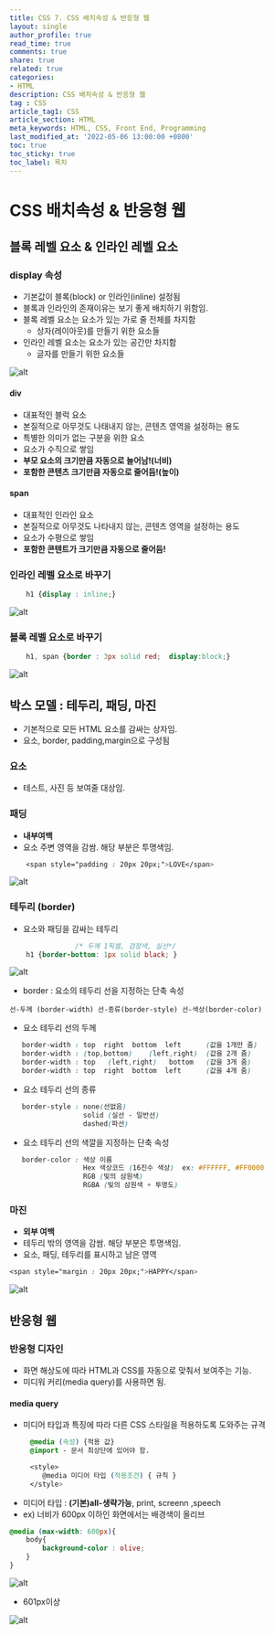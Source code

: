 ```yaml
---
title: CSS 7. CSS 배치속성 & 반응형 웹
layout: single
author_profile: true
read_time: true
comments: true
share: true
related: true
categories:
- HTML
description: CSS 배치속성 & 반응형 웹
tag : CSS
article_tag1: CSS
article_section: HTML
meta_keywords: HTML, CSS, Front End, Programming
last_modified_at: '2022-05-06 13:00:00 +0800'
toc: true
toc_sticky: true
toc_label: 목차
---
```


CSS 배치속성 & 반응형 웹
==========================

## 블록 레벨 요소 & 인라인 레벨 요소

### display 속성

* 기본값이 블록(block) or 인라인(inline) 설정됨
* 블록과 인라인의 존재이유는 보기 좋게 배치하기 위함임.
* 블록 레벨 요소는 요소가 있는 가로 줄 전체를 차지함
    * 상자(레이아웃)를 만들기 위한 요소들
* 인라인 레벨 요소는 요소가 있는 공간만 차지함
    * 글자를 만들기 위한 요소들

![alt](/assets/images/post/html/52.png)

#### div

* 대표적인 블럭 요소
* 본질적으로 아무것도 나태내지 않는, 콘텐츠 영역을 설정하는 용도
* 특별한 의미가 없는 구분을 위한 요소
* 요소가 수직으로 쌓임
* **부모 요소의 크기만큼 자동으로 늘어남!(너비)**
* **포함한 콘텐츠 크기만큼 자동으로 줄어듬!(높이)**

#### span

* 대표적인 인라인 요소
* 본질적으로 아무것도 나타내지 않는, 콘텐츠 영역을 설정하는 용도
* 요소가 수평으로 쌓임
* **포함한 콘텐트가 크기만큼 자동으로 줄어듬!**

### 인라인 레벨 요소로 바꾸기

```css
    h1 {display : inline;} 
```

![alt](/assets/images/post/html/54.png)


### 블록 레벨 요소로 바꾸기

```css
    h1, span {border : 3px solid red;  display:block;}
```

![alt](/assets/images/post/html/55.png)


## 박스 모델 : 테두리, 패딩, 마진

* 기본적으로 모든 HTML 요소를 감싸는 상자임.
* 요소, border, padding,margin으로 구성됨

### 요소 

* 테스트, 사진 등 보여줄 대상임.

### 패딩 

* **내부여백**
* 요소 주변 영역을 감쌈. 해당 부분은 투명색임.

```css
    <span style="padding : 20px 20px;">LOVE</span>
```

![alt](/assets/images/post/html/58.png)


### 테두리 (border)

* 요소와 패딩을 감싸는 테두리

```css
                /* 두께 1픽셀, 검정색, 실선*/
    h1 {border-bottom: 1px solid black;	}
``` 

![alt](/assets/images/post/html/56.png)


* border : 요소의 테두리 선을 지정하는 단축 속성

```
선-두께 (border-width) 선-종류(border-style) 선-색상(border-color)
```

* 요소 테두리 선의 두께	

```css
   border-width : top  right  bottom  left	    (값을 1개만 줌)
   border-width : (top,bottom)    (left,right)	(값을 2개 줌)
   border-width : top   (left,right)   bottom	(값을 3개 줌)
   border-width : top  right  bottom  left	    (값을 4개 줌)
```   

* 요소 테두리 선의 종류

```css
   border-style : none(선없음)
   				  solid (실선 - 일반선)
   				  dashed(파선)
```

* 요소 테두리 선의 색깔을 지정하는 단축 속성

```css
   border-color : 색상 이름 
     			  Hex 색상코드 (16진수 색상)  ex: #FFFFFF, #FF0000
                  RGB (빛의 삼원색)
   				  RGBA (빛의 삼원색 + 투명도)
```


### 마진 

* **외부 여백**
* 테두리 밖의 영역을 감쌈. 해당 부분은 투명색임.
* 요소, 패딩, 테두리를 표시하고 남은 영역

```css
<span style="margin : 20px 20px;">HAPPY</span>
```

![alt](/assets/images/post/html/57.png)

## 반응형 웹

### 반응형 디자인

* 화면 해상도에 따라 HTML과 CSS를 자동으로 맞춰서 보여주는 기능.
* 미디워 커리(media query)를 사용하면 됨.

#### media query

* 미디어 타입과 특징에 따라 다른 CSS 스타일을 적용하도록 도와주는 규격

```css
     @media (속성) {적용 값}
     @import - 문서 최상단에 있어야 함.

     <style>
        @media 미디어 타입 (적용조건) { 규칙 }
     </style>
```

* 미디어 타입 : **(기본)all-생략가능**, print, screenn ,speech
* ex) 너비가 600px 이하인 화면에서는 배경색이 올리브

```css
@media (max-width: 600px){
	body{
		background-color : olive;
	}
}
```

![alt](/assets/images/post/html/59.png)

* 601px이상

![alt](/assets/images/post/html/60.png)


